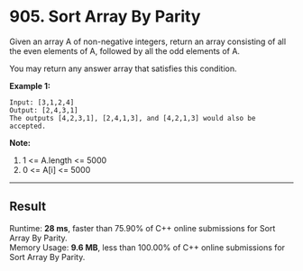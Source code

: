 # 905. Sort Array By Parity

Given an array A of non-negative integers, return an array consisting of all the even elements of A, followed by all the odd elements of A.  

You may return any answer array that satisfies this condition.  

 
**Example 1:**  

    Input: [3,1,2,4]
    Output: [2,4,3,1]
    The outputs [4,2,3,1], [2,4,1,3], and [4,2,1,3] would also be accepted.
 
**Note:**

1. 1 <= A.length <= 5000
2. 0 <= A[i] <= 5000

---
## Result

Runtime: **28 ms**, faster than 75.90% of C++ online submissions for Sort Array By Parity.  
Memory Usage: **9.6 MB**, less than 100.00% of C++ online submissions for Sort Array By Parity.
